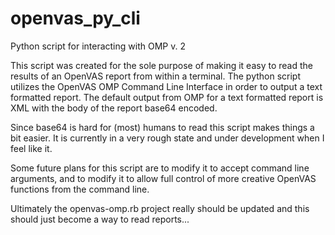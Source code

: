 # openvas_py_cli
Python script for interacting with OMP v. 2

This script was created for the sole purpose of making it easy to read the results of an OpenVAS report from within a terminal.
The python script utilizes the OpenVAS OMP Command Line Interface in order to output a text formatted report. The default output from OMP for a text formatted report is XML with the body of the report base64 encoded.

Since base64 is hard for (most) humans to read this script makes things a bit easier.
It is currently in a very rough state and under development when I feel like it.

Some future plans for this script are to modify it to accept command line arguments, and to modify it to allow full control of more creative OpenVAS functions from the command line.

Ultimately the openvas-omp.rb project really should be updated and this should just become a way to read reports...
